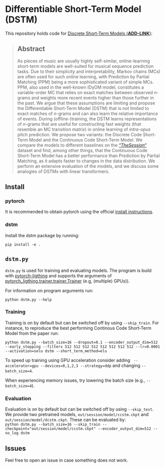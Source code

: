 # Differentiable Short-Term Model (DSTM)
This repository holds code for [Discrete Short-Term Models (**ADD-LINK**)](https://github.com/muthissar/DSTM/edit/master/README.md):
> ## Abstract 
> As pieces of music are usually highly self-similar, online-learning short-term models
are well-suited for musical sequence prediction tasks. Due to their simplicity and
interpretability, Markov chains (MCs) are often used for such online learning, with
Prediction by Partial Matching (PPM) being a more sophisticated variant of simple
MCs. PPM, also used in the well-known IDyOM model, constitutes a variable-order MC
that relies on exact matches between observed *n*-grams and weights more recent
events higher than those further in the past. We argue that these assumptions are
limiting and propose the Differentiable Short-Term Model (DSTM) that is not limited
to exact matches of *n*-grams and can also learn the relative importance of events.
During (offline-)training, the DSTM learns representations of *n*-grams that are useful
for constructing fast weights (that resemble an MC transition matrix) in online learning
of *intra-opus* pitch prediction. We propose two variants: the Discrete Code Short-
Term Model and the Continuous Code Short-Term Model. We compare the models to
different baselines on the [*“TheSession“*](https://github.com/IraKorshunova/folk-rnn/) dataset and find, among other things, that
the Continuous Code Short-Term Model has a better performance than Prediction by
Partial Matching, as it adapts faster to changes in the data distribution. We perform
an extensive evaluation of the models, and we discuss some analogies of DSTMs
with linear transformers.
## Install
### pytorch
It is recommended to obtain pytorch using the official [install instructions](https://pytorch.org/get-started).

### dstm
Install the dstm package by running:

``
pip install -e .
``
## `dstm.py`
`dstm.py` is used for training and evaluating models. The program is build with [pytorch-ligthing](https://github.com/Lightning-AI/lightning) and supports the arguments of [pytorch_ligthing.trainer.trainer.Trainer](https://pytorch-lightning.readthedocs.io/en/stable/common/trainer.html#trainer-flags) (e.g, (multiple) GPUs)).


For information on program arguments run:

``
python dstm.py --help
``


### Training
Training is on by default but can be switched off by using `--skip_train`. For instance, to reproduce the best performing Continous Code Short-Term Model from the paper run: 

``
python dstm.py --batch_size=16 --dropout=0.1 --encoder_output_dim=512 --early_stopping --filters 512 512 512 512 512 512 512 512 --lr=0.0001 --activation=selu dstm --short_term_method=elu
``  

To speed up training using GPU acceleration consider adding `` --accelerator=gpu --devices=0,1,2,3 --strategy=ddp`` and changing ``--batch_size=4``.  

When experiencing memory issues, try lowering the batch size (e.g., `--batch_size=4`).

### Evaluation
Evaluation is on by default but can be switched off by using `--skip_test`. We provide two pretrained models, `out/session/model/ccstm.ckpt` and `out/session/model/dcstm.ckpt`. These can be evaluated by:  
``
python dstm.py --batch_size=16 --skip_train --checkpoint="out/session/model/ccstm.ckpt" --encoder_output_dim=512 --no_log dstm 
``

## Issues
Feel free to open an issue in case something does not work.
